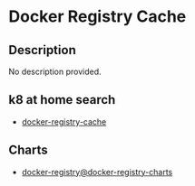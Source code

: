 # Docker Registry Cache

## Description

No description provided.

## k8 at home search

- [docker-registry-cache](https://nanne.dev/k8s-at-home-search/#/docker-registry-cache)

## Charts

- [docker-registry@docker-registry-charts](https://helm.twun.io/)
